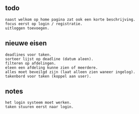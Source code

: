 ## todo

	naast welkom op home pagina zat ook een korte beschrijving.
	focus eerst op login / registratie.
	uitloggen toevoegen.

## nieuwe eisen

	deadlines voor taken.
	sorteer lijst op deadline (datum aleen).
	filteren op afdelingen.
	eleen een afdeling kunne zien of meerdere.
	alles moet beveilgd zijn (laat alleen zien waneer ingelog).
	takenbord voor taken (koppel aan user).

## notes

    het login systeem moet werken.
    taken stuuren eerst naar login.
